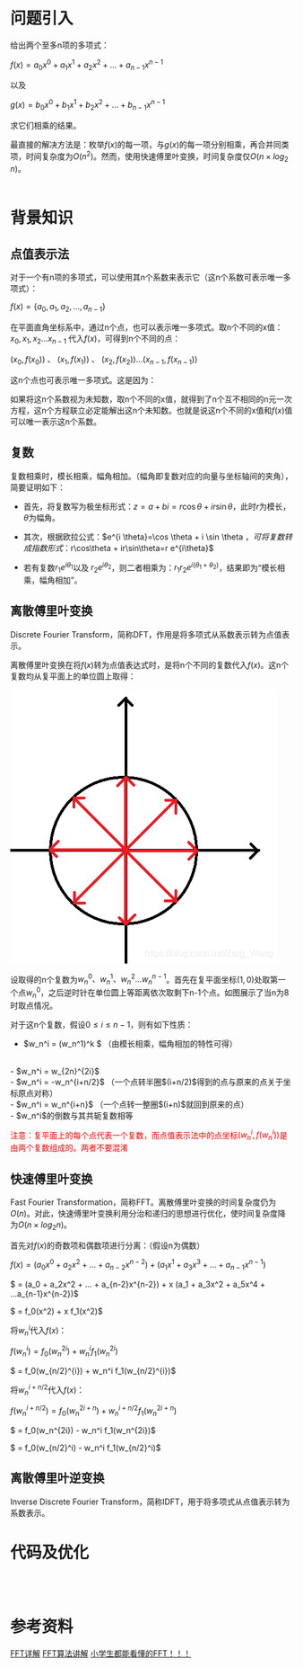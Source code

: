 # 问题引入
给出两个至多n项的多项式：

$f(x) = a_0x^0 + a_1x^1 + a_2x^2 + ... + a_{n-1}x^{n-1}$ 

以及

$g(x) = b_0x^0 + b_1x^1 + b_2x^2 + ... + b_{n-1}x^{n-1}$

求它们相乘的结果。

最直接的解决方法是：枚举$f(x)$的每一项，与$g(x)$的每一项分别相乘，再合并同类项，时间复杂度为$O(n^2)$。然而，使用快速傅里叶变换，时间复杂度仅$O(n \times log_2 ​n)$。
<br/><br/>

# 背景知识
## 点值表示法
对于一个有n项的多项式，可以使用其n个系数来表示它（这n个系数可表示唯一多项式）：

$f(x)=\{a_0​, a_1​, a_2​, ... , a_{n−1​}\}$

在平面直角坐标系中，通过n个点，也可以表示唯一多项式。取n个不同的x值： $x_0, x_1, x_2 ... x_{n-1}$ 代入$f(x)$，可得到n个不同的点：

$(x_0,f(x_0))$ 、 $(x_1,f(x_1))$ 、 $(x_2,f(x_2)) ... (x_{n-1},f(x_{n-1}))$ 

这n个点也可表示唯一多项式。这是因为：

如果将这n个系数视为未知数，取n个不同的x值，就得到了n个互不相同的n元一次方程，这n个方程联立必定能解出这n个未知数。也就是说这n个不同的x值和$f(x)$值可以唯一表示这n个系数。

## 复数
复数相乘时，模长相乘，幅角相加。（幅角即复数对应的向量与坐标轴间的夹角），简要证明如下：
- 首先，将复数写为极坐标形式：$z = a + bi = r\cos\theta + ir\sin\theta$，此时$r$为模长，$\theta$为幅角。

- 其次，根据欧拉公式：$e^{i \theta}=\cos \theta + i \sin \theta $，可将复数转成指数形式：$r\cos\theta + ir\sin\theta=r e^{i\theta}$

- 若有复数$r_1 e^{i\theta_1}$以及 $r_2 e^{i\theta_2}$，则二者相乘为：$r_1r_2 e^{i(\theta_1+\theta_2)}$，结果即为“模长相乘，幅角相加”。

## 离散傅里叶变换
Discrete Fourier Transform，简称DFT，作用是将多项式从系数表示转为点值表示。

离散傅里叶变换在将$f(x)$转为点值表达式时，是将n个不同的复数代入$f(x)$。这n个复数均从复平面上的单位圆上取得：

![](快速傅里叶变换（Fast%20Fourier%20Transformation）_1.png)

设取得的n个复数为$w_n^0、w_n^1、w_n^2 ... w_n^{n-1}$。首先在复平面坐标$(1,0)$处取第一个点$w_n^0$，之后逆时针在单位圆上等距离依次取剩下n-1个点。如图展示了当n为8时取点情况。

对于这n个复数，假设$0 \leq i \leq n-1$，则有如下性质：

- $w_n^i = (w_n^1)^k $ （由模长相乘，幅角相加的特性可得）
<br/>
- $w_n^i = w_{2n}^{2i}$
<br/>
- $w_n^i = -w_n^{i+n/2}$ （一个点转半圈$(i+n/2)$得到的点与原来的点关于坐标原点对称）
<br/>
- $w_n^i = w_n^{i+n}$ （一个点转一整圈$(i+n)$就回到原来的点）
<br/>
- $w_n^i$的倒数与其共轭复数相等
<br/>

<font color='ff0000'>注意：复平面上的每个点代表一个复数，而点值表示法中的点坐标$(w_n^i, f(w_n^i))$是由两个复数组成的。两者不要混淆</font>

## 快速傅里叶变换
Fast Fourier Transformation，简称FFT。离散傅里叶变换的时间复杂度仍为$O(n)$。对此，快速傅里叶变换利用分治和递归的思想进行优化，使时间复杂度降为$O(n \times log_2 ​n)$。

首先对$f(x)$的奇数项和偶数项进行分离：（假设n为偶数）

$f(x) = (a_0x^0 + a_2x^2 + ... + a_{n-2}x^{n-2}) + (a_1x^1 + a_3x^3 + ... +  a_{n-1}x^{n-1})$

$ = (a_0 + a_2x^2 + ... + a_{n-2}x^{n-2}) + x (a_1 + a_3x^2 + a_5x^4 + ...a_{n-1}x^{n-2})$

$ = f_0(x^2) + x f_1(x^2)$
<br/>

将$w_n^i$代入$f(x)$：

$f(w_n^i) = f_0(w_n^{2i}) + w_n^i f_1(w_n^{2i})$

$ = f_0(w_{n/2}^{i}) + w_n^i f_1(w_{n/2}^{i})$
<br/>

将$w_n^{i+n/2}$代入$f(x)$：

$f(w_n^{i+n/2}) = f_0(w_n^{2i+n}) + w_n^{i+n/2} f_1(w_n^{2i+n})$

$ = f_0(w_n^{2i}) - w_n^i f_1(w_n^{2i})$

$ = f_0(w_{n/2}^i) - w_n^i f_1(w_{n/2}^i)$
<br/>

## 离散傅里叶逆变换
Inverse Discrete Fourier Transform，简称IDFT，用于将多项式从点值表示转为系数表示。



# 代码及优化


<br/><br/>

# 参考资料
[FFT详解](https://blog.csdn.net/GGN_2015/article/details/68922404)
[FFT算法讲解](https://blog.csdn.net/WADuan2/article/details/79529900)
[小学生都能看懂的FFT！！！](https://www.cnblogs.com/RabbitHu/p/FFT.html)